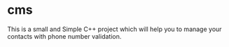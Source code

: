# cms
This is a small and Simple C++ project which will help you to manage your contacts with phone number validation.
